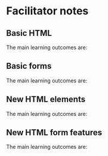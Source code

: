 # Facilitator notes

## Basic HTML

The main learning outcomes are:

## Basic forms

The main learning outcomes are:

## New HTML elements

The main learning outcomes are:

## New HTML form features

The main learning outcomes are:
